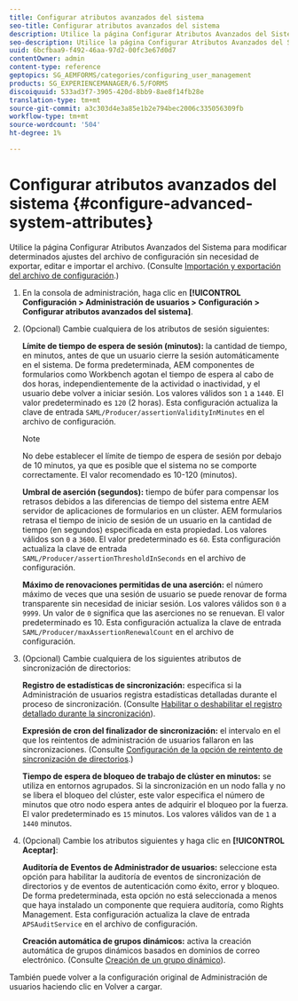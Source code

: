 ```yaml
---
title: Configurar atributos avanzados del sistema
seo-title: Configurar atributos avanzados del sistema
description: Utilice la página Configurar Atributos Avanzados del Sistema para modificar determinados ajustes del archivo de configuración sin necesidad de exportar, editar e importar el archivo.
seo-description: Utilice la página Configurar Atributos Avanzados del Sistema para modificar determinados ajustes del archivo de configuración sin necesidad de exportar, editar e importar el archivo.
uuid: 6bcfbaa9-f492-46aa-97d2-00fc3e67d0d7
contentOwner: admin
content-type: reference
geptopics: SG_AEMFORMS/categories/configuring_user_management
products: SG_EXPERIENCEMANAGER/6.5/FORMS
discoiquuid: 533ad3f7-3905-420d-8bb9-8ae8f14fb28e
translation-type: tm+mt
source-git-commit: a3c303d4e3a85e1b2e794bec2006c335056309fb
workflow-type: tm+mt
source-wordcount: '504'
ht-degree: 1%

---
```



# Configurar atributos avanzados del sistema {#configure-advanced-system-attributes}

Utilice la página Configurar Atributos Avanzados del Sistema para modificar determinados ajustes del archivo de configuración sin necesidad de exportar, editar e importar el archivo. (Consulte [Importación y exportación del archivo de configuración](/help/forms/using/admin-help/importing-exporting-configuration-file.md#importing-and-exporting-the-configuration-file).)

1. En la consola de administración, haga clic en **[!UICONTROL Configuración > Administración de usuarios > Configuración > Configurar atributos avanzados del sistema]**.
1. (Opcional) Cambie cualquiera de los atributos de sesión siguientes:

   **Límite de tiempo de espera de sesión (minutos):** la cantidad de tiempo, en minutos, antes de que un usuario cierre la sesión automáticamente en el sistema. De forma predeterminada, AEM componentes de formularios como Workbench agotan el tiempo de espera al cabo de dos horas, independientemente de la actividad o inactividad, y el usuario debe volver a iniciar sesión. Los valores válidos son `1` a `1440`. El valor predeterminado es `120` (2 horas). Esta configuración actualiza la clave de entrada `SAML/Producer/assertionValidityInMinutes` en el archivo de configuración.

   >[!NOTE]
   >
   >No debe establecer el límite de tiempo de espera de sesión por debajo de 10 minutos, ya que es posible que el sistema no se comporte correctamente. El valor recomendado es 10-120 (minutos).

   **Umbral de aserción (segundos):** tiempo de búfer para compensar los retrasos debidos a las diferencias de tiempo del sistema entre AEM servidor de aplicaciones de formularios en un clúster. AEM formularios retrasa el tiempo de inicio de sesión de un usuario en la cantidad de tiempo (en segundos) especificada en esta propiedad. Los valores válidos son `0` a `3600`. El valor predeterminado es `60`. Esta configuración actualiza la clave de entrada `SAML/Producer/assertionThresholdInSeconds` en el archivo de configuración.

   **Máximo de renovaciones permitidas de una aserción:** el número máximo de veces que una sesión de usuario se puede renovar de forma transparente sin necesidad de iniciar sesión. Los valores válidos son `0` a `9999`. Un valor de `0` significa que las aserciones no se renuevan. El valor predeterminado es 10. Esta configuración actualiza la clave de entrada `SAML/Producer/maxAssertionRenewalCount` en el archivo de configuración.

1. (Opcional) Cambie cualquiera de los siguientes atributos de sincronización de directorios:

   **Registro de estadísticas de sincronización:** especifica si la Administración de usuarios registra estadísticas detalladas durante el proceso de sincronización. (Consulte [Habilitar o deshabilitar el registro detallado durante la sincronización](/help/forms/using/admin-help/synchronizing-directories.md#enable-or-disable-detailed-logging-during-synchronization)).

   **Expresión de cron del finalizador de sincronización:** el intervalo en el que los reintentos de administración de usuarios fallaron en las sincronizaciones. (Consulte [Configuración de la opción de reintento de sincronización de directorios](/help/forms/using/admin-help/synchronizing-directories.md#configure-the-directory-synchronization-retry-option).)

   **Tiempo de espera de bloqueo de trabajo de clúster en minutos:** se utiliza en entornos agrupados. Si la sincronización en un nodo falla y no se libera el bloqueo del clúster, este valor especifica el número de minutos que otro nodo espera antes de adquirir el bloqueo por la fuerza. El valor predeterminado es `15` minutos. Los valores válidos van de `1` a `1440` minutos.

1. (Opcional) Cambie los atributos siguientes y haga clic en **[!UICONTROL Aceptar]**:

   **Auditoría de Eventos de Administrador de usuarios:** seleccione esta opción para habilitar la auditoría de eventos de sincronización de directorios y de eventos de autenticación como éxito, error y bloqueo. De forma predeterminada, esta opción no está seleccionada a menos que haya instalado un componente que requiera auditoría, como Rights Management. Esta configuración actualiza la clave de entrada `APSAuditService` en el archivo de configuración.

   **Creación automática de grupos dinámicos:** activa la creación automática de grupos dinámicos basados en dominios de correo electrónico. (Consulte [Creación de un grupo dinámico](/help/forms/using/admin-help/creating-configuring-groups.md#create-a-dynamic-group)).

También puede volver a la configuración original de Administración de usuarios haciendo clic en Volver a cargar.
